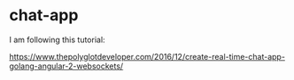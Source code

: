# chat-app

I am following this tutorial:

https://www.thepolyglotdeveloper.com/2016/12/create-real-time-chat-app-golang-angular-2-websockets/

